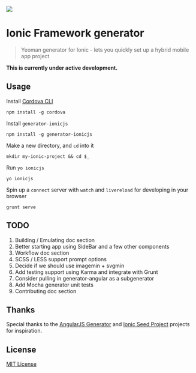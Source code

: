 ![](http://i.imgur.com/BGrt2QK.png)

# Ionic Framework generator

> Yeoman generator for Ionic - lets you quickly set up a hybrid mobile app project

**This is currently under active development.**

## Usage
Install [Cordova CLI](http://cordova.apache.org/docs/en/3.0.0/guide_cli_index.md.html)
```
npm install -g cordova
```

Install `generator-ionicjs`
```
npm install -g generator-ionicjs
```

Make a new directory, and `cd` into it
```
mkdir my-ionic-project && cd $_
```

Run `yo ionicjs`
```
yo ionicjs
```

Spin up a `connect` server with `watch` and `livereload` for developing in your browser
```
grunt serve
```

## TODO
1. Building / Emulating doc section
2. Better starting app using SideBar and a few other components
3. Workflow doc section
4. SCSS / LESS support prompt options
5. Decide if we should use imagemin + svgmin
6. Add testing support using Karma and integrate with Grunt
7. Consider pulling in generator-angular as a subgenerator
8. Add Mocha generator unit tests
9. Contributing doc section

## Thanks
Special thanks to the [AngularJS Generator](https://github.com/yeoman/generator-angular) and [Ionic Seed Project](https://github.com/driftyco/ionic-angular-cordova-seed) projects for inspiration.

## License

[MIT License](http://en.wikipedia.org/wiki/MIT_License)
